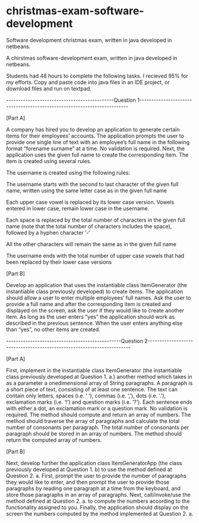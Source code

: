 # christmas-exam-software-development
Software development christmas exam, written in java developed in netbeans. 

A chirstmas software-development exam, written in java developed in netbeans.

Students had 48 hours to complete the following tasks. I recieved 95% for my efforts.
Copy and paste code into java files in an IDE project, or download files and run on textpad.

---------------------------------------------Question 1-------------------------------------------------------------------------

[Part A]

A company has hired you to develop an application to generate certain items for their employees’ accounts. The application prompts the user to provide one
single line of text with an employee’s full name in the following format “forename surname” at a time. No validation is required. Next, the application uses
the given full name to create the corresponding item. The item is created using several rules.

The username is created using the following rules:

The username starts with the second to last character of the given full name, written using the same letter case as in the given full name

Each upper case vowel is replaced by its lower case version. Vowels entered in lower case, remain lower case in the username.

Each space is replaced by the total number of characters in the given full name (note that the total number of characters includes the space),
followed by a hyphen character ‘-‘

All the other characters will remain the same as in the given full name

The username ends with the total number of upper case vowels that had been replaced by their lower case versions

[Part B]

Develop an application that uses the instantiable class ItemGenerator (the instantiable class previously developed) to create items.
The application should allow a user to enter multiple employees’ full names. Ask the user to provide a full name and after the corresponding item is
created and displayed on the screen, ask the user if they would like to create another item. As long as the user enters “yes” the application should work
as described in the previous sentence. When the user enters anything else than “yes”, no other items are created.

------------------------------------------------Question 2-----------------------------------------------------------------------

[Part A]

First, implement in the instantiable class ItemGenerator (the instantiable class previously developed at Question 1. a.) another method which takes in
as a parameter a onedimensional array of String paragraphs. A paragraph is a short piece of text, consisting of at least one sentence. The text can
contain only letters, spaces (i.e. ‘ ‘), commas (i.e. ‘,’), dots (i.e. ‘.’), exclamation marks (i.e. ‘!’) and question marks (i.e. ‘?’). Each sentence
ends with either a dot, an exclamation mark or a question mark. No validation is required. The method should compute and return an array of numbers.
The method should traverse the array of paragraphs and calculate the total number of consonants per paragraph. The total number of consonants per paragraph
should be stored in an array of numbers. The method should return the computed array of numbers.

[Part B]

Next, develop further the application class ItemGeneratorApp (the class previously developed at Question 1. b) to use the method defined at Question 2. a.
First, prompt the user to provide the number of paragraphs they would like to enter, and then prompt the user to provide those paragraphs by reading one
paragraph at a time from the keyboard, and store those paragraphs in an array of paragraphs. Next, call/invoke/use the method defined at Question 2. a.
to compute the numbers according to the functionality assigned to you. Finally, the application should display on the screen the numbers computed by the
method implemented at Question 2. a.
